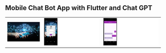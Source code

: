 <h2>Mobile Chat Bot App with Flutter and Chat GPT</h2>
<table>
  <tr>
  <td>
<img src="captures/back.jpg">
</td>
<td>
<img src="captures/1.png">
</td>
<td>
<img src="captures/2.png">
</td>
</tr>
</table>


